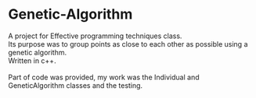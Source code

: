 # Genetic-Algorithm
A project for Effective programming techniques class.
<br>
Its purpose was to group points as close to each other as possible using a genetic algorithm.
<br>
Written in c++.
<br><br>
Part of code was provided, my work was the Individual and GeneticAlgorithm classes and the testing.
